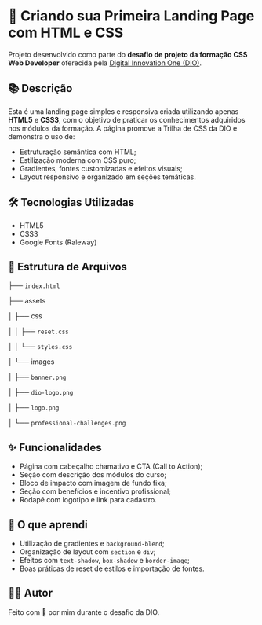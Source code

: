 # 🚀 Criando sua Primeira Landing Page com HTML e CSS

Projeto desenvolvido como parte do **desafio de projeto da formação CSS Web Developer** oferecida pela [Digital Innovation One (DIO)](https://www.dio.me/).

## 📚 Descrição

Esta é uma landing page simples e responsiva criada utilizando apenas **HTML5** e **CSS3**, com o objetivo de praticar os conhecimentos adquiridos nos módulos da formação. A página promove a Trilha de CSS da DIO e demonstra o uso de:

- Estruturação semântica com HTML;
- Estilização moderna com CSS puro;
- Gradientes, fontes customizadas e efeitos visuais;
- Layout responsivo e organizado em seções temáticas.

## 🛠️ Tecnologias Utilizadas

- HTML5
- CSS3
- Google Fonts (Raleway)

## 📂 Estrutura de Arquivos

├── `index.html`

├── assets

│ ├── css

│ │ ├── `reset.css`

│ │ └── `styles.css`

│ └── images

│ ├── `banner.png`

│ ├── `dio-logo.png`

│ ├── `logo.png`

│ └── `professional-challenges.png`

## ✨ Funcionalidades

- Página com cabeçalho chamativo e CTA (Call to Action);
- Seção com descrição dos módulos do curso;
- Bloco de impacto com imagem de fundo fixa;
- Seção com benefícios e incentivo profissional;
- Rodapé com logotipo e link para cadastro.

## 🧠 O que aprendi

- Utilização de gradientes e `background-blend`;
- Organização de layout com `section` e `div`;
- Efeitos com `text-shadow`, `box-shadow` e `border-image`;
- Boas práticas de reset de estilos e importação de fontes.

## 🧑‍💻 Autor

Feito com 💙 por mim durante o desafio da DIO.

<!--
## 🖼️ Preview

![Preview do Projeto]()

-->
